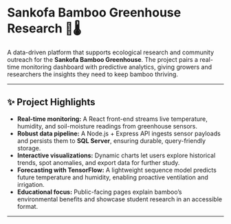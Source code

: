 # Sankofa Bamboo Greenhouse Research 🎍🌡️

A data-driven platform that supports ecological research and community outreach for the **Sankofa Bamboo Greenhouse**. The project pairs a real-time monitoring dashboard with predictive analytics, giving growers and researchers the insights they need to keep bamboo thriving.

---

## ✨ Project Highlights
- **Real-time monitoring:** A React front-end streams live temperature, humidity, and soil-moisture readings from greenhouse sensors.
- **Robust data pipeline:** A Node.js + Express API ingests sensor payloads and persists them to **SQL Server**, ensuring durable, query-friendly storage.
- **Interactive visualizations:** Dynamic charts let users explore historical trends, spot anomalies, and export data for further study.
- **Forecasting with TensorFlow:** A lightweight sequence model predicts future temperature and humidity, enabling proactive ventilation and irrigation.
- **Educational focus:** Public-facing pages explain bamboo’s environmental benefits and showcase student research in an accessible format.

---
